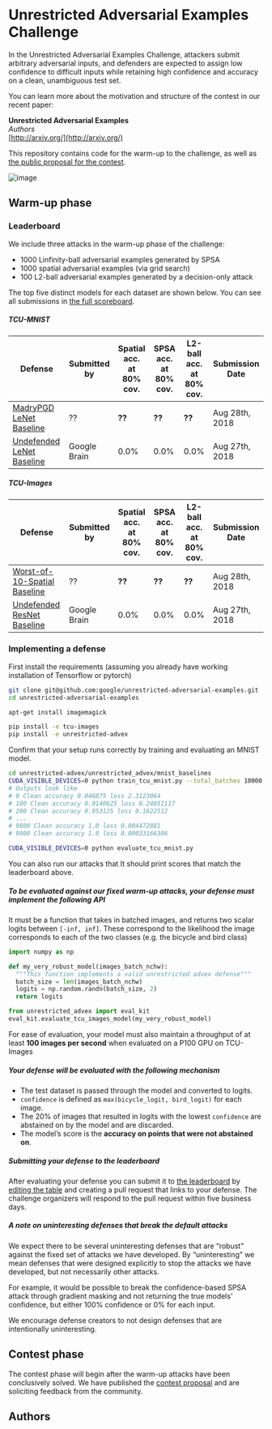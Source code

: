 # Unrestricted Adversarial Examples Challenge

In the Unrestricted Adversarial Examples Challenge, attackers submit arbitrary adversarial inputs, and defenders are expected to assign low confidence to difficult inputs while retaining high confidence and accuracy on a clean, unambiguous test set.

You can learn more about the motivation and structure of the contest in our recent paper:

**Unrestricted Adversarial Examples**<br>
*Authors*<br>
[http://arxiv.org/](http://arxiv.org/)

This repository contains code for the warm-up to the challenge, as well as [the public proposal for the contest](contest_proposal.md).

![image](https://user-images.githubusercontent.com/306655/44686400-f0b74800-aa02-11e8-8967-fa354244813f.png)


## Warm-up phase
### <a name="leaderboard"></a>Leaderboard
We include three attacks in the warm-up phase of the challenge:

- 1000 Linfinity-ball adversarial examples generated by SPSA
- 1000 spatial adversarial examples (via grid search)
- 100 L2-ball adversarial examples generated by a decision-only attack

The top five distinct models for each dataset are shown below. You can see all submissions in [the full scoreboard](scoreboard.md). 

##### TCU-MNIST
| Defense               | Submitted by  | Spatial acc.<br>at 80% cov. | SPSA acc.<br>at 80% cov. | L2-ball acc.<br>at 80% cov. |  Submission Date |
| --------------------- | ------------- | ------------ |--------------- |--------------- | --------------- |
| [MadryPGD LeNet Baseline](#)  |  ?? |    **??**    |     **??**   |     **??**     |  Aug 28th, 2018 |
| [Undefended LeNet Baseline](#)   |  Google Brain   |    0.0%    |     0.0%    |     0.0%     |  Aug 27th, 2018 |

##### TCU-Images
| Defense               | Submitted by  | Spatial acc.<br>at 80% cov. | SPSA acc.<br>at 80% cov. | L2-ball acc.<br>at 80% cov. |  Submission Date |
| --------------------- | ------------- | ------------ |--------------- |--------------- | --------------- |
| [Worst-of-10-Spatial Baseline](#)  |  ?? |    **??**    |     **??**   |     **??**     |  Aug 28th, 2018 |
| [Undefended ResNet Baseline](unrestricted_advex/pytorch_resnet_baseline)   |  Google Brain   |    0.0%    |     0.0%    |     0.0%     |  Aug 27th, 2018 |




### Implementing a defense

First install the requirements (assuming you already have working installation
of Tensorflow or pytorch)
```bash
git clone git@github.com:google/unrestricted-adversarial-examples.git
cd unrestricted-adversarial-examples

apt-get install imagemagick

pip install -e tcu-images
pip install -e unrestricted-advex
```

Confirm that your setup runs correctly by training and evaluating an MNIST model.
```bash
cd unrestricted-advex/unrestricted_advex/mnist_baselines
CUDA_VISIBLE_DEVICES=0 python train_tcu_mnist.py --total_batches 10000
# Outputs look like
# 0 Clean accuracy 0.046875 loss 2.3123064
# 100 Clean accuracy 0.9140625 loss 0.24851117
# 200 Clean accuracy 0.953125 loss 0.1622512
# ...
# 9800 Clean accuracy 1.0 loss 0.004472881
# 9900 Clean accuracy 1.0 loss 0.00033166306

CUDA_VISIBLE_DEVICES=0 python evaluate_tcu_mnist.py
```

You can also run our attacks that
It should print scores that match the leaderboard above.

##### To be evaluated against our fixed warm-up attacks, your defense must implement the following API

It must be a function that takes in batched images, and returns two scalar logits between `[-inf, inf]`. These correspond to the likelihood the image corresponds to each of the two classes (e.g. the bicycle and bird class)

```python
import numpy as np

def my_very_robust_model(images_batch_nchw):
  """This function implements a valid unrestricted advex defense"""
  batch_size = len(images_batch_nchw)
  logits = np.random.randn(batch_size, 2)
  return logits

from unrestricted_advex import eval_kit
eval_kit.evaluate_tcu_images_model(my_very_robust_model)
```

For ease of evaluation, your model must also maintain a throughput of at least **100 images per second** when evaluated on a P100 GPU on TCU-Images

##### Your defense will be evaluated with the following mechanism

- The test dataset is passed through the model and converted to logits.
- `confidence` is defined as `max(bicycle_logit, bird_logit)` for each image.
- The 20% of images that resulted in logits with the lowest `confidence` are abstained on by the model and are discarded.
- The model’s score is the **accuracy on points that were not abstained on**.

##### Submitting your defense to the leaderboard

After evaluating your defense you can submit it to [the leaderboard](#user-content-leaderboard) by [editing the table](https://github.com/google/unrestricted-adversarial-examples/edit/master/README.md) and creating a pull request that links to your defense. The challenge organizers will respond to the pull request within five business days.

##### A note on uninteresting defenses that break the default attacks
We expect there to be several uninteresting defenses that are “robust” against the fixed set of attacks we have developed. By “uninteresting” we mean defenses that were designed explicitly to stop the attacks we have developed, but not necessarily other attacks. 

For example, it would be possible to break the confidence-based SPSA attack through gradient masking and not returning the true models’ confidence, but either 100% confidence or 0% for each input.

We encourage defense creators to not design defenses that are intentionally uninteresting.
 


## Contest phase

The contest phase will begin after the warm-up attacks have been conclusively solved. We have published the [contest proposal](https://github.com/google/unrestricted-adversarial-examples/blob/master/contest_proposal.md) and are soliciting feedback from the community.

## Authors
